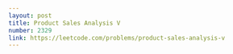 ```yaml
---
layout: post
title: Product Sales Analysis V
number: 2329
link: https://leetcode.com/problems/product-sales-analysis-v
---
```

